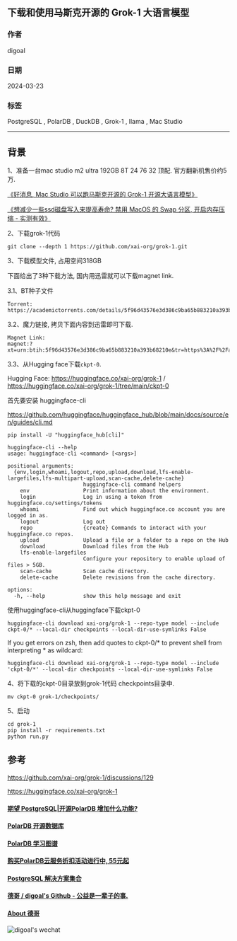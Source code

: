 ## 下载和使用马斯克开源的 Grok-1 大语言模型     
                                                                                  
### 作者                                                                                  
digoal                                                                                  
                                                                                  
### 日期                                                                                  
2024-03-23                                                                           
                                                                                  
### 标签                                                                                  
PostgreSQL , PolarDB , DuckDB , Grok-1 , llama , Mac Studio                    
                                                                                  
----                                                                                  
                                                                                  
## 背景      
1、准备一台mac studio m2 ultra 192GB 8T 24 76 32 顶配. 官方翻新机售价约5万.      
  
[《好消息, Mac Studio 可以跑马斯克开源的 Grok-1 开源大语言模型》](../202403/20240323_01.md)    
  
[《想减少一些ssd磁盘写入来提高寿命? 禁用 MacOS 的 Swap 分区, 开启内存压缩 - 实测有效》](../202212/20221207_01.md)  
  
2、下载grok-1代码   
```
git clone --depth 1 https://github.com/xai-org/grok-1.git  
```
  
3、下载模型文件, 占用空间318GB     
  
下面给出了3种下载方法, 国内用迅雷就可以下载magnet link.      
  
3\.1、BT种子文件  
```  
Torrent: https://academictorrents.com/details/5f96d43576e3d386c9ba65b883210a393b68210e  
```  
  
3\.2、魔力链接, 拷贝下面内容到迅雷即可下载.    
```  
Magnet Link:  
magnet:?xt=urn:btih:5f96d43576e3d386c9ba65b883210a393b68210e&tr=https%3A%2F%2Facademictorrents.com%2Fannounce.php&tr=udp%3A%2F%2Ftracker.coppersurfer.tk%3A6969&tr=udp%3A%2F%2Ftracker.opentrackr.org%3A1337%2Fannounce  
```  
  
3\.3、从Hugging face下载`ckpt-0`.  
  
Hugging Face: https://huggingface.co/xai-org/grok-1 / https://huggingface.co/xai-org/grok-1/tree/main/ckpt-0  
  
首先要安装 huggingface-cli    
  
https://github.com/huggingface/huggingface_hub/blob/main/docs/source/en/guides/cli.md  
  
```  
pip install -U "huggingface_hub[cli]"  
  
huggingface-cli --help  
usage: huggingface-cli <command> [<args>]  
  
positional arguments:  
  {env,login,whoami,logout,repo,upload,download,lfs-enable-largefiles,lfs-multipart-upload,scan-cache,delete-cache}  
                        huggingface-cli command helpers  
    env                 Print information about the environment.  
    login               Log in using a token from huggingface.co/settings/tokens  
    whoami              Find out which huggingface.co account you are logged in as.  
    logout              Log out  
    repo                {create} Commands to interact with your huggingface.co repos.  
    upload              Upload a file or a folder to a repo on the Hub  
    download            Download files from the Hub  
    lfs-enable-largefiles  
                        Configure your repository to enable upload of files > 5GB.  
    scan-cache          Scan cache directory.  
    delete-cache        Delete revisions from the cache directory.  
  
options:  
  -h, --help            show this help message and exit  
```  
  
  
使用huggingface-cli从huggingface下载ckpt-0  
```  
huggingface-cli download xai-org/grok-1 --repo-type model --include ckpt-0/* --local-dir checkpoints --local-dir-use-symlinks False  
```  
  
If you get errors on zsh, then add quotes to ckpt-0/* to prevent shell from interpreting * as wildcard:  
```  
huggingface-cli download xai-org/grok-1 --repo-type model --include 'ckpt-0/*' --local-dir checkpoints --local-dir-use-symlinks False  
```  
  
  
4、将下载的ckpt-0目录放到grok-1代码 checkpoints目录中.  
```  
mv ckpt-0 grok-1/checkpoints/    
```  
  
5、启动  
```  
cd grok-1   
pip install -r requirements.txt  
python run.py   
```  
  
## 参考  
https://github.com/xai-org/grok-1/discussions/129  
  
https://huggingface.co/xai-org/grok-1  
  
  
  
#### [期望 PostgreSQL|开源PolarDB 增加什么功能?](https://github.com/digoal/blog/issues/76 "269ac3d1c492e938c0191101c7238216")
  
  
#### [PolarDB 开源数据库](https://openpolardb.com/home "57258f76c37864c6e6d23383d05714ea")
  
  
#### [PolarDB 学习图谱](https://www.aliyun.com/database/openpolardb/activity "8642f60e04ed0c814bf9cb9677976bd4")
  
  
#### [购买PolarDB云服务折扣活动进行中, 55元起](https://www.aliyun.com/activity/new/polardb-yunparter?userCode=bsb3t4al "e0495c413bedacabb75ff1e880be465a")
  
  
#### [PostgreSQL 解决方案集合](../201706/20170601_02.md "40cff096e9ed7122c512b35d8561d9c8")
  
  
#### [德哥 / digoal's Github - 公益是一辈子的事.](https://github.com/digoal/blog/blob/master/README.md "22709685feb7cab07d30f30387f0a9ae")
  
  
#### [About 德哥](https://github.com/digoal/blog/blob/master/me/readme.md "a37735981e7704886ffd590565582dd0")
  
  
![digoal's wechat](../pic/digoal_weixin.jpg "f7ad92eeba24523fd47a6e1a0e691b59")
  
